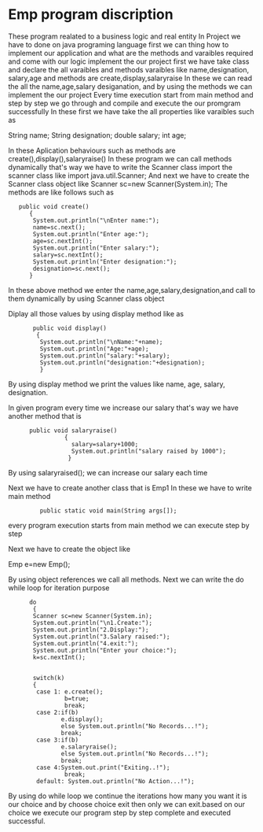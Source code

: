 # Emp program discription
These program realated to a business logic and real entity
In Project we have to done on java programing language
first we can thing how to implement our application and what are the methods and varaibles required and come with  our logic implement the our project
first we have take class and declare the all varaibles and methods
varaibles like name,designation, salary,age and methods are create,display,salaryraise 
In these we can read the all the name,age,salary desiganation, and by using the methods we can implement the our project
Every time execution start from main method and step by step we go through and compile and execute the our promgram successfully
In these first we have take the all properties like varaibles such as
        
   String name;
   String designation;
   double salary;
   int age;
   
In these Aplication behaviours such as methods are create(),display(),salaryraise()
In these program we can call methods dynamically that's way we have to write the Scanner class import the scanner class like import java.util.Scanner;
And next we have to create the Scanner class object like Scanner sc=new Scanner(System.in);
The methods are like follows such as

       public void create()
          {
           System.out.println("\nEnter name:");
           name=sc.next();
           System.out.println("Enter age:");
           age=sc.nextInt();
           System.out.println("Enter salary:");
           salary=sc.nextInt();
           System.out.println("Enter designation:");
           designation=sc.next();
          }
          
In these above method we enter the name,age,salary,designation,and call to them dynamically by using Scanner class object

Diplay all those values by using display method like as


           public void display()
            {
             System.out.println("\nName:"+name);
             System.out.println("Age:"+age);
             System.out.println("salary:"+salary);
             System.out.println("designation:"+designation);
             }
             
             
By using display method we print the values like name, age, salary, designation.

In given program every time we increase our salary that's way we have another method that is 


          public void salaryraise()
                    {
                      salary=salary+1000;
                      System.out.println("salary raised by 1000");
                     }
                     
                     
By using salaryraised(); we can increase our salary each time

Next we have to create another class that is Emp1
In these we have to write main method


             public static void main(String args[]);


every program execution starts from main method we can execute step by step
 
 Next we have to create the object like 
 
 
 Emp e=new Emp();
 
 
 By using object references we call all methods.
 Next we can write the do while loop for iteration purpose
 
 
          do
           {
           Scanner sc=new Scanner(System.in); 
           System.out.println("\n1.Create:");
           System.out.println("2.Display:");
           System.out.println("3.Salary raised:");
           System.out.println("4.exit:");
           System.out.println("Enter your choice:");
           k=sc.nextInt();
           
           
           switch(k)
           {
            case 1: e.create();
                    b=true;
                    break;
            case 2:if(b)
                   e.display();
                   else System.out.println("No Records...!"); 
                   break;
            case 3:if(b)
                   e.salaryraise();
                   else System.out.println("No Records...!"); 
                   break;
            case 4:System.out.print("Exiting..!");
                    break;
            default: System.out.println("No Action...!");
            
            
By using do while loop we continue the iterations how many you want it is our choice and by choose choice exit then only we can exit.based on our choice we execute our program 
step by step complete and executed successful.
 
   



   
